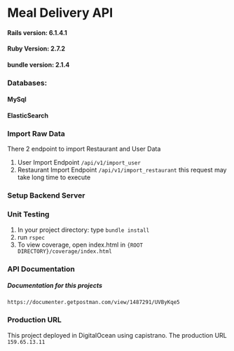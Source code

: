 # Meal Delivery API

#### Rails version: 6.1.4.1
#### Ruby Version: 2.7.2
#### bundle version: 2.1.4

### Databases:
#### MySql
#### ElasticSearch

### Import Raw Data
There 2 endpoint to import Restaurant and User Data
1. User Import Endpoint ```/api/v1/import_user```
2. Restaurant Import Endpoint ```/api/v1/import_restaurant```
this request may take long time to execute

### Setup Backend Server

### Unit Testing
1. In your project directory: type ```bundle install```
2. run ```rspec```
3. To view coverage, open index.html in ```{ROOT DIRECTORY}/coverage/index.html```

### API Documentation
##### Documentation for this projects
```https://documenter.getpostman.com/view/1487291/UVByKqe5```


### Production URL
This project deployed in DigitalOcean using capistrano. The production URL ```159.65.13.11```
